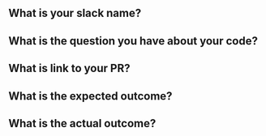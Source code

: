 ## What is your slack name?

## What is the question you have about your code?

## What is link to your PR?

## What is the expected outcome?

## What is the actual outcome?
